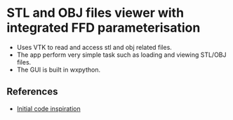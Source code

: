 # STL and OBJ files viewer with integrated FFD parameterisation

- Uses VTK to read and access stl and obj related files.
- The app perform very simple task such as loading and viewing STL/OBJ files. 
- The GUI is built in wxpython.

## References
- [Initial code inspiration](http://sukhbinder.wordpress.com/2014/01/29/from-this-to-that-stl-viewer-app-update/)
